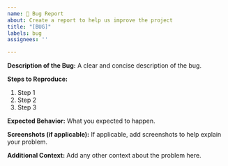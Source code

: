 ```yaml
---
name: 🐞 Bug Report
about: Create a report to help us improve the project
title: "[BUG]"
labels: bug
assignees: ''

---
```


**Description of the Bug:**
A clear and concise description of the bug.

**Steps to Reproduce:**
1. Step 1
2. Step 2
3. Step 3

**Expected Behavior:**
What you expected to happen.

**Screenshots (if applicable):**
If applicable, add screenshots to help explain your problem.

**Additional Context:**
Add any other context about the problem here.
